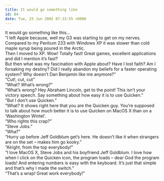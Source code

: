 ```yaml
---
title: It would go something like
id: 84
date: Tue, 25 Jun 2002 07:33:55 +0000
---
```


It would go something like this…  
 “I left Apple because, well my G3 was starting to get on my nerves. Compared to my Pentium 233 with Windows XP it was slower than cold maple syrup being poured in the Arctic.  
 Then I moved to XP. Wow! Totally fast! Great games, excellent applications and did I mention it’s fast?  
 But then what was my fascination with Apple about? Have I lost faith? Am I forsaking my destiny? Did I really abandon my beliefs for a faster operating system? Why doesn’t Dan Benjamin like me anymore?”  
 “Cut!, cut, cut”  
 “What? What’s wrong?”  
 “What’s wrong? Hey Abraham Lincoln, get to the point! This isn’t your victory speech. Say something about how easy it is to use Quicken.”  
 “But I don’t use Quicken.”  
 “What? It shows right here that you are the Quicken guy. You’re supposed to talk about how much better it is to use Quicken on MacOS X than on a ‘Washington Wintel’.  
 “Who rights this crap?”  
 “Steve Jobs.”  
 “Wha?”  
 “Hurry up before Jeff Goldblum get’s here. He doesn’t like it when strangers are on the set – makes him go kooky.”  
 “Alright, from the top everybody!”  
 “I love MacOS X, Steve Jobs and his boyfriend Jeff Goldblum. I love how when I click on the Quicken icon, the program loads – dear God the program loads! And entering numbers is easy with the keyboard. It’s just that simple and that’s why I made the switch.”  
 “That’s a wrap! Great work everybody!”


